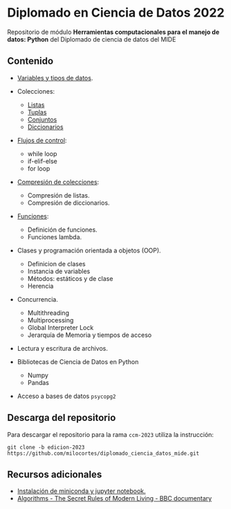 # Diplomado en Ciencia de Datos 2022

Repositorio de módulo **Herramientas computacionales para el manejo de datos: Python** del Diplomado de ciencia de datos del MIDE

## Contenido

* [Variables y tipos de datos](notebooks/variables_data_types_mide_2023.ipynb).
* Colecciones:
    - [Listas](notebooks/collections_mide_2023.ipynb)
    - [Tuplas](notebooks/collections_mide_2023.ipynb)
    - [Conjuntos](notebooks/collections_mide_2023.ipynb)
    - [Diccionarios](notebooks/dictionaries_mide_2023.ipynb)
* [Flujos de control](notebooks/control_flow_mide_2023.ipynb):
    - while loop
    - if-elif-else 
    - for loop

* [Compresión de colecciones](notebooks/list_dictionary_comprehensions_mide_2023.ipynb):
    - Compresión de listas.
    - Compresión de diccionarios.
* [Funciones](notebooks/functions_mide_2023.ipynb):
    - Definición de funciones.
    - Funciones lambda.
* Clases y programación orientada a objetos (OOP).
    - Definicion de clases
    - Instancia de variables
    - Métodos: estáticos y de clase
    - Herencia
* Concurrencia.
    - Multithreading
    - Multiprocessing
    - Global Interpreter Lock
    - Jerarquía de Memoria y tiempos de acceso
* Lectura y escritura de archivos.
* Bibliotecas de Ciencia de Datos en Python
    - Numpy
    - Pandas
* Acceso a bases de datos ```psycopg2```

## Descarga del repositorio

Para descargar el repositorio para la rama ```ccm-2023``` utiliza la instrucción:

```
git clone -b edicion-2023 https://github.com/milocortes/diplomado_ciencia_datos_mide.git
```

## Recursos adicionales

* [Instalación de miniconda y jupyter notebook.](https://www.youtube.com/watch?v=YBFwFMxKyyc)
* [Algorithms - The Secret Rules of Modern Living - BBC documentary](https://www.youtube.com/watch?v=k2AqGongii0)